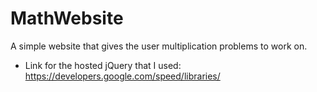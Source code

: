 # MathWebsite
A simple website that gives the user multiplication problems to work on. 
- Link for the hosted jQuery that I used: https://developers.google.com/speed/libraries/

